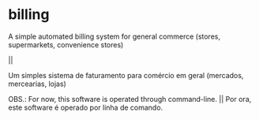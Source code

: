# billing
A simple automated billing system for general commerce (stores, supermarkets, convenience stores)

||

Um simples sistema de faturamento para comércio em geral (mercados, mercearias, lojas)

OBS.: For now, this software is operated through command-line. || Por ora, este software é operado por linha de comando.
